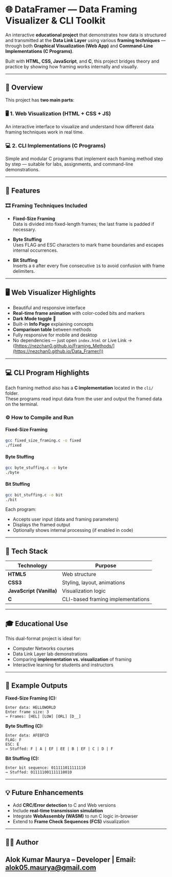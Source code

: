 # 🌐 DataFramer — Data Framing Visualizer & CLI Toolkit

An interactive **educational project** that demonstrates how data is structured and transmitted at the **Data Link Layer** using various **framing techniques** — through both **Graphical Visualization (Web App)** and **Command-Line Implementations (C Programs)**.

Built with **HTML, CSS, JavaScript**, and **C**, this project bridges theory and practice by showing how framing works internally and visually.

---

## 🧠 Overview

This project has **two main parts**:

### 🖥️ 1. Web Visualization (HTML + CSS + JS)
An interactive interface to visualize and understand how different data framing techniques work in real time.

### 💻 2. CLI Implementations (C Programs)
Simple and modular C programs that implement each framing method step by step — suitable for labs, assignments, and command-line demonstrations.

---

## 🚀 Features

### 🎞️ Framing Techniques Included
- **Fixed-Size Framing**  
  Data is divided into fixed-length frames; the last frame is padded if necessary.

- **Byte Stuffing**  
  Uses FLAG and ESC characters to mark frame boundaries and escapes internal occurrences.

- **Bit Stuffing**  
  Inserts a `0` after every five consecutive `1`s to avoid confusion with frame delimiters.

---

## 🖥️ Web Visualizer Highlights

- Beautiful and responsive interface  
- **Real-time frame animation** with color-coded bits and markers  
- **Dark Mode toggle** 🌙  
- Built-in **Info Page** explaining concepts  
- **Comparison table** between methods  
- Fully responsive for mobile and desktop  
- No dependencies — just open `index.html` or Live Link -> ([https://nezchan0.github.io/Framing_Methods/](https://nezchan0.github.io/Data_Framer/))

---

## 💻 CLI Program Highlights

Each framing method also has a **C implementation** located in the `cli/` folder.  
These programs read input data from the user and output the framed data on the terminal.


### ⚙️ How to Compile and Run

#### Fixed-Size Framing
```bash
gcc fixed_size_framing.c -o fixed
./fixed
```

#### Byte Stuffing
```bash
gcc byte_stuffing.c -o byte
./byte
```

#### Bit Stuffing
```bash
gcc bit_stuffing.c -o bit
./bit
```

Each program:
- Accepts user input (data and framing parameters)
- Displays the framed output  
- Optionally shows internal processing (if enabled in code)

---

## 🧩 Tech Stack

| Technology | Purpose |
|-------------|----------|
| **HTML5** | Web structure |
| **CSS3** | Styling, layout, animations |
| **JavaScript (Vanilla)** | Visualization logic |
| **C** | CLI-based framing implementations |

---

## 🎓 Educational Use

This dual-format project is ideal for:
- Computer Networks courses  
- Data Link Layer lab demonstrations  
- Comparing **implementation vs. visualization** of framing  
- Interactive learning for students and instructors  

---

## 🧠 Example Outputs

**Fixed-Size Framing (C):**
```
Enter data: HELLOWORLD
Enter frame size: 3
→ Frames: [HEL] [LOW] [ORL] [D__]
```

**Byte Stuffing (C):**
```
Enter data: AFEBFCD
FLAG: F
ESC: E
→ Stuffed: F | A | EF | EE | B | EF | C | D | F
```

**Bit Stuffing (C):**
```
Enter bit sequence: 011111011111110
→ Stuffed: 011111001111110010
```


---

## 💡 Future Enhancements
- Add **CRC/Error detection** to C and Web versions  
- Include **real-time transmission simulation**  
- Integrate **WebAssembly (WASM)** to run C logic in-browser  
- Extend to **Frame Check Sequences (FCS)** visualization  

---

## 🧑‍💻 Author

Alok Kumar Maurya – Developer | Email: [alok05.maurya@gmail.com](alok05.maurya@gmail.com)
---

